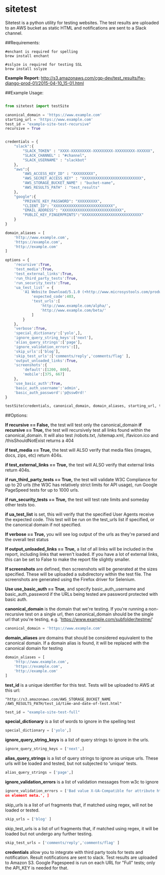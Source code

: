 sitetest
========

Sitetest is a python utility for testing websites. The test results are uploaded
to an AWS bucket as static HTML and notifications are sent to a Slack channel.

##Requirements:
```
#enchant is required for spelling
brew install enchant

#sslyze is required for testing SSL
brew install sslyze
```

**Example Report:** http://s3.amazonaws.com/cgp-dev/test_results/fw-django-prod-01/2015-04-10_15-01.html

##Example Usage:
```python

from sitetest import testSite

canonical_domain = 'https://www.example.com'
starting_url = 'https://www.example.com'
test_id = "example-site-test-recursive"
recursive = True


credentials = {
    "slack":{
        "SLACK_TOKEN" : "XXXX-XXXXXXXXX-XXXXXXXXX-XXXXXXXXX-XXXXXX",
        "SLACK_CHANNEL" : "#channel",
        "SLACK_USERNAME" : "slackbot"
    },
    "aws":{
        "AWS_ACCESS_KEY_ID" : "XXXXXXXXX",
        "AWS_SECRET_ACCESS_KEY" : "XXXXXXXXXXXXXXXXXXXXXXXXXXX",
        "AWS_STORAGE_BUCKET_NAME" : "bucket-name",
        "AWS_RESULTS_PATH" : "test_results"
    },
    "google":{
        "PRIVATE_KEY_PASSWORD": "XXXXXXXXX",
        "CLIENT_ID": "XXXXXXXXXXXXXXXXXXXXXXXXXXX",
        "EMAIL_ADDRESS": "XXXXXXXXXXXXXXXXXXXXXXXXXXX",
        "PUBLIC_KEY_FINGERPRINTS":"XXXXXXXXXXXXXXXXXXXXXXXXXXX"
    }
}

domain_aliases = [
    'http://www.example.com',
    'https://example.com',
    'http://example.com'
]

options = {
    'recursive':True,
    'test_media':True,
    'test_external_links':True,
    'run_third_party_tests':True,
    'run_security_tests':True,
    'ua_test_list' = {
        'A1 Website Download/5.1.0 (+http://www.microsystools.com/products/website-download/) miggibot':{
            'expected_code':403,
            'test_urls':[
                'http://www.example.com/alpha/',
                'http://www.example.com/beta/'
            ]
        }
    },
    'verbose':True,
    'special_dictionary':['yolo',],
    'ignore_query_string_keys':['next'],
    'alias_query_strings':['page'],
    'ignore_validation_errors':[],
    'skip_urls':['blog'],
    'skip_test_urls':['comments/reply','comments/flag' ],
    'output_unloaded_links':True,
    'screenshots':{
        'default':[1200, 800],
        'mobile':[375, 667]
    },
    'use_basic_auth':True,
    'basic_auth_username':'admin',
    'basic_auth_password':'p@ssw0rd!'
}

testSite(credentials, canonical_domain, domain_aliases, starting_url, test_id, options)
```


##Options:

**If recursive == False,** the test will test only the canonical_domain
**if recursive == True,** the test will recursively test all links found within 
the canonical_domain. It will also test /robots.txt, /sitemap.xml, /favicon.ico 
and /thisShouldNotExist returns a 404

**if test_media == True,** the test will ALSO verify that media files (images, 
docs, zips, etc) return 404s.

**if test_external_links == True,** the test will ALSO verify that external 
links return 404s.

**if run_third_party_tests == True,** the test will validate W3C Compliance for 
up to 20 urls (the W3C has relatively strict limits for API usage), run Google 
PageSpeed tests for up to 1000 urls.

**if run_security_tests == True,** the test will test rate limits and someday 
other tests too.

**if ua_test_list** is set, this will verify that the specified User Agents 
receive the expected code. This test will be run on the test_urls list if 
specified, or the canonical domain if not specified.

**If verbose == True,** you will see log output of the urls as they're parsed 
and the overall test status

**If output_unloaded_links == True,** a list of all links will be included in
the report, including links that weren't loaded. If you have a lot of external
links, this can be set to False to make the report file slightly smaller.

**If screenshots** are defined, then screenshots will be generated at the
sizes specified. These will be uploaded a subdirectory within the test file.
The screenshots are generated using the Firefox driver for Selenium.

**Use use_basic_auth == True,** and specify basic_auth_username and
basic_auth_password if the URLs being tested are password protected with basic
auth.

**canonical_domain** is the domain that we're testing. If you're running a 
non-recursive test on a single url, then canonical_domain should be the single
url that you're testing, e.g. 'https://www.example.com/subfolder/testme/'
```python
canonical_domain = 'https://www.example.com'
```

**domain_aliases** are domains that should be considered equivalent to the 
canonical domain. If a domain alias is found, it will be replaced with the 
canonical domain for testing
```python
domain_aliases = [
	'http://www.example.com',
	'https://example.com',
	'http://example.com'
]
```
**test_id** is a unique identifier for this test. Tests will be uploaded to AWS 
at this url: 
	
	"http://s3.amazonaws.com/AWS_STORAGE_BUCKET_NAME
	/AWS_RESULTS_PATH/test_id/time-and-date-of-test.html"

```python
test_id = "example-site-test-full"
```



**special_dictionary** is a list of words to ignore in the spelling test
```python
special_dictionary = ['yolo',]

```


**ignore_query_string_keys** is a list of query strings to ignore in the urls.
```python
ignore_query_string_keys = ['next',]

```

**alias_query_strings** is a list of query strings to ignore as unique urls. 
These urls will be loaded and tested, but not subjected to 'unique' tests.
```python
alias_query_strings = ['page',]
```


**ignore_validation_errors** is a list of validation messages from w3c to ignore
```python
ignore_validation_errors = ['Bad value X-UA-Compatible for attribute http-equiv 
on element meta.', ]

```


skip_urls is a list of url fragments that, if matched using regex, will not be 
loaded or tested.
```python
skip_urls = ['blog' ]

```

skip_test_urls is a list of url fragments that, if matched using regex, it will 
be loaded but not undergo any further testing.
```python
skip_test_urls = ['comments/reply','comments/flag' ]

```

**credentials** allow you to integrate with third party tools for tests and 
notification. Result notifications are sent to slack. Test results are uploaded 
to Amazon S3. Google Pagespeed is run on each URL for "Full" tests; only the 
API_KEY is needed for that.
